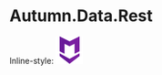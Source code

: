 # Autumn.Data.Rest

Inline-style: 
![alt text](https://github.com/adam-p/markdown-here/raw/master/src/common/images/icon48.png "Logo Title Text 1")

